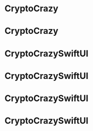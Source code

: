 # CryptoCrazy
# CryptoCrazy
# CryptoCrazySwiftUI
# CryptoCrazySwiftUI
# CryptoCrazySwiftUI
# CryptoCrazySwiftUI
